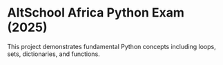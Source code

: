 # AltSchool Africa Python Exam (2025)
This project demonstrates fundamental Python concepts including loops, sets, dictionaries, and functions.
